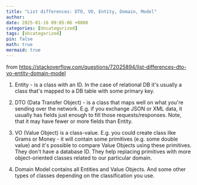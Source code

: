 ```yaml
---
title: "List differences: DTO, VO, Entity, Domain, Model"
author: 
date: 2025-01-16 09:05:06 +0800
categories: [Uncategorized]
tags: [Uncategorized]
pin: false
math: true
mermaid: true
---
```


from <https://stackoverflow.com/questions/72025894/list-differences-dto-vo-entity-domain-model>

1. Entity - is a class with an ID. In the case of relational DB it's usually a class that's mapped to a DB table with some primary key.

2. DTO (Data Transfer Object) - is a class that maps well on what you're sending over the network. E.g. if you exchange JSON or XML data, it usually has fields just enough to fill those requests/responses. Note, that it may have fewer or more fields than Entity.

3. VO (Value Object) is a class-value. E.g. you could create class like Grams or Money - it will contain some primitives (e.g. some double value) and it's possible to compare Value Objects using these primitives. They don't have a database ID. They help replacing primitives with more object-oriented classes related to our particular domain.

4. Domain Model contains all Entities and Value Objects. And some other types of classes depending on the classification you use.